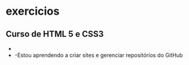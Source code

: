 # exercicios

## Curso de HTML 5 e CSS3

-
-   -Estou aprendendo a criar sites e gerenciar repositórios do GitHub
